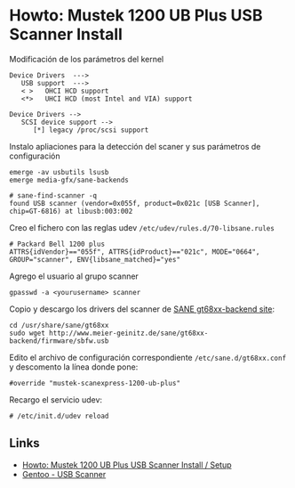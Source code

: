 # Howto: Mustek 1200 UB Plus USB Scanner Install

Modificación de los parámetros del kernel
```
Device Drivers  --->
   USB support  --->
   < >   OHCI HCD support
   <*>   UHCI HCD (most Intel and VIA) support
```

```
Device Drivers -->
   SCSI device support -->
      [*] legacy /proc/scsi support
```

Instalo apliaciones para la detección del scaner y sus parámetros de configuración

	emerge -av usbutils lsusb
	emerge media-gfx/sane-backends

```
# sane-find-scanner -q
found USB scanner (vendor=0x055f, product=0x021c [USB Scanner], chip=GT-6816) at libusb:003:002
```

Creo el fichero con las reglas udev `/etc/udev/rules.d/70-libsane.rules`

	# Packard Bell 1200 plus
	ATTRS{idVendor}=="055f", ATTRS{idProduct}=="021c", MODE="0664", GROUP="scanner", ENV{libsane_matched}="yes"

Agrego el usuario al grupo scanner

	gpasswd -a <yourusername> scanner

Copio y descargo los drivers del scanner de [SANE gt68xx-backend site](http://www.meier-geinitz.de/sane/gt68xx-backend/):

	cd /usr/share/sane/gt68xx
	sudo wget http://www.meier-geinitz.de/sane/gt68xx-backend/firmware/sbfw.usb

Edito el archivo de configuración correspondiente `/etc/sane.d/gt68xx.conf` y descomento la línea donde pone:

	#override "mustek-scanexpress-1200-ub-plus"

Recargo el servicio udev:

	# /etc/init.d/udev reload


## Links

  * [Howto: Mustek 1200 UB Plus USB Scanner Install / Setup  ](https://ubuntuforums.org/showthread.php?t=154429)
  * [Gentoo - USB Scanner](http://gentoo-en.vfose.ru/wiki/USB_Scanner)